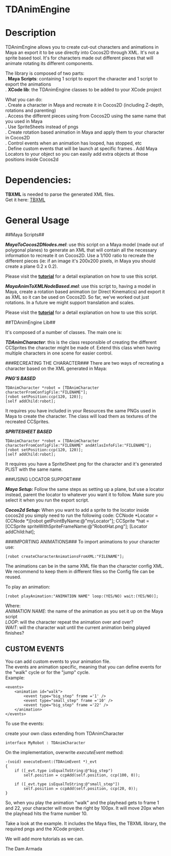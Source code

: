 TDAnimEngine
============

# Description #

TDAnimEngine allows you to create cut-out characters and animations in Maya an export it to be use directly into Cocos2D through XML.
It's not a sprite based tool. It's for characters made out different pieces that will animate rotating its different components.

The library is composed of two parts:  
. **Maya Scripts**: containing 1 script to export the character and 1 script to export the animations  
. **XCode lib**: the TDAnimEngine classes to be added to your XCode project  

What you can do:  
. Create a character in Maya and recreate it in Cocos2D (including Z-depth, rotations and parenting)   
. Access the different pieces using from Cocos2D using the same name that you used in Maya  
. Use SpriteSheets instead of pngs   
. Create rotation based animation in Maya and apply them to your character in Cocos2D   
. Control events when an animation has looped, has stopped, etc   
. Define custom events that will be launch at specific frames
. Add Maya Locators to your object so you can easily add extra objects at those positions inside Cocos2d

# Dependencies: #

**TBXML** is needed to parse the generated XML files.  
Get it here: [TBXML](https://github.com/Tpbradley/TBXML)

# General Usage #

##Maya Scripts##

***MayaToCocos2DNodes.mel***: use this script on a Maya model (made out of polygonal planes) to generate an XML that will contain all the necessary information to recreate it on Cocos2D. Use a 1/100 ratio to recreate the different pieces (ie: if an image it's 200x200 pixels, in Maya you should create a plane 0.2 x 0.2).
  
Please visit the **[tutorial](http://fbgpc.thedamarmada.com/2011/06/maya-to-cocos2d/)** for a detail explanation on how to use this script.

***MayaAnimToXMLNodeBased.mel***: use this script to, having a model in Maya, create a rotation based animation (or Direct Kinematics) and export it as XML so it can be used on Cocos2D. So far, we've worked out just rotations. In a future we might support translation and scales.

Please visit the **[tutorial](http://fbgpc.thedamarmada.com/2011/07/maya-to-cocos2d-part-22/)** for a detail explanation on how to use this script.

##TDAnimEngine Lib##

It's composed of a number of classes. The main one is: 

***TDAnimCharacter***: this is the class responsible of creating the different CCSprites the character might be made of. Extend this class when having multiple characters in one scene for easier control.  


###RECREATING THE CHARACTER###
There are two ways of recreating a character based on the XML generated in Maya:

***PNG'S BASED***

    TDAnimCharacter *robot = [TDAnimCharacter characterFromConfigFile:"FILENAME"];
	[robot setPosition:ccp(120, 120)];
	[self addChild:robot];
	
It requires you have included in your Resources the same PNGs used in Maya to create the character. The class will load them as textures of the recreated CCSprites.  

***SPRITESHEET BASED***

	TDAnimCharacter *robot = [TDAnimCharacter characterFromConfigFile:"FILENAME" andAtlasInfoFile:"FILENAME"];
	[robot setPosition:ccp(120, 120)];
	[self addChild:robot];
	
It requires you have a SpriteSheet png for the character and it's generated PLIST with the same name. 

###USING LOCATOR SUPPORT###

***Maya Setup:***
Follow the same steps as setting up a plane, but use a locator instead, parent the locator to whatever you want it to follow. Make sure you select it when you run the export script.

***Cocos2d Setup:***
When you want to add a sprite to the locator inside cocos2d you simply need to run the following code:
	CCNode *Locator = (CCNode *)[robot getPointByName:@"myLocator"];
        CCSprite *hat = [CCSprite spriteWithSpriteFrameName:@"RobotHat.png"];
        [Locator addChild:hat];

###IMPORTING ANIMATIONS###
To import animations to your character use:
	
	[robot createCharacterAnimationsFromXML:"FILENAME"];
	
The animations can be in the same XML file than the character config XML. We recommend to keep them in different files so the Config file can be reused.

To play an animation:

	[robot playAnimation:"ANIMATION NAME" loop:(YES/NO) wait:(YES/NO)];
	
Where:   
*ANIMATION NAME*: the name of the animation as you set it up on the Maya script  
*LOOP*: will the character repeat the animation over and over?  
*WAIT*: will the character wait until the current animation being played finishes?  

## CUSTOM EVENTS ##

You can add custom events to your animation file.  
The events are animation specific, meaning that you can define events for the "walk" cycle or for the "jump" cycle.  
Example:

	<events>
		<animation id="walk">
			<event type="big_step" frame ='1' />
			<event type="small_step" frame ='10' />
			<event type="big_step" frame ='22' />			
		</animation>
	</events>
	

To use the events:

create your own class extending from TDAnimCharacter
	
	interface MyRobot : TDAnimCharacter
	

On the implementation, overwrite *executeEvent*  method:

	-(void) executeEvent:(TDAnimEvent *)_evt
	{
		if ([_evt.type isEqualToString:@"big_step")
			self.position = ccpAdd(self.position, ccp(100, 0));
			
		if ([_evt.type isEqualToString:@"small_step"])
			self.position = ccpAdd(self.position, ccp(20, 0));			
	}
	
So, when you play the animation "walk" and the playhead gets to frame 1 and 22, your character will move the right by 100px. It will move 20px when the playhead hits the frame number 10.

Take a look at the example. It includes the Maya files, the TBXML library, the required pngs and the XCode project.

We will add more tutorials as we can.

The Dam Armada
	

